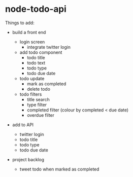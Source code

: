 # node-todo-api

Things to add:
- build a front end
  - login screen
    - integrate twitter login
  - add todo component
    - todo title
    - todo text
    - todo type
    - todo due date
  - todo update
    - mark as completed
    - delete todo
  - todo filters
    - title search
    - type filter
    - completed filter (colour by completed < due date)
    - overdue filter

- add to API
  - twitter login
  - todo title
  - todo type
  - todo due date
    
- project backlog
  - tweet todo when marked as completed
